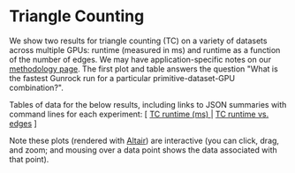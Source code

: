 # Triangle Counting

We show two results for triangle counting (TC) on a variety of datasets across multiple GPUs: runtime (measured in ms) and runtime as a function of the number of edges. We may have application-specific notes on our [methodology page](/gunrock/methodology). The first plot and table answers the question "What is the fastest Gunrock run for a particular primitive-dataset-GPU combination?".

Tables of data for the below results, including links to JSON summaries with command lines for each experiment: [
  [TC runtime (ms) ](analysis/gunrock_primitives_tc_avg_process_time_table.md) |
  [TC runtime vs. edges](analysis/gunrock_primitives_tc_edges_table.md)
]

Note these plots (rendered with [Altair](https://altair-viz.github.io/)) are interactive (you can click, drag, and zoom; and mousing over a data point shows the data associated with that point).

<script type="text/javascript">

  var spec_gunrock_primitives_tc_avg_process_time = "https://raw.githubusercontent.com/gunrock/io/master/plots/gunrock_primitives_tc_avg_process_time.json";
  vegaEmbed('#vis_gunrock_primitives_tc_avg_process_time', spec_gunrock_primitives_tc_avg_process_time).then(function(result) {
    // Access the Vega view instance (https://vega.github.io/vega/docs/api/view/) as result.view
  }).catch(console.error);

  var spec_gunrock_primitives_tc_edges = "https://raw.githubusercontent.com/gunrock/io/master/plots/gunrock_primitives_tc_edges.json";
  vegaEmbed('#vis_gunrock_primitives_tc_edges', spec_gunrock_primitives_tc_edges).then(function(result) {
    // Access the Vega view instance (https://vega.github.io/vega/docs/api/view/) as result.view
  }).catch(console.error);
</script>

<div id="vis_gunrock_primitives_tc_avg_process_time"></div>
<div id="vis_gunrock_primitives_tc_edges"></div>

